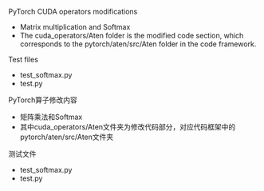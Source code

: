 PyTorch CUDA operators modifications
- Matrix multiplication and Softmax
- The cuda_operators/Aten folder is the modified code section, which corresponds to the pytorch/aten/src/Aten folder in the code framework.

Test files
- test_softmax.py
- test.py

PyTorch算子修改内容
- 矩阵乘法和Softmax
- 其中cuda_operators/Aten文件夹为修改代码部分，对应代码框架中的pytorch/aten/src/Aten文件夹

测试文件
- test_softmax.py
- test.py